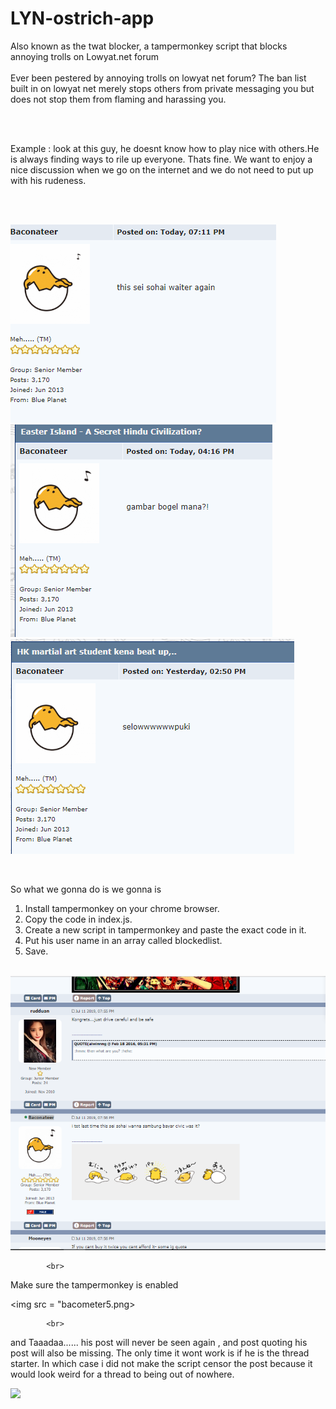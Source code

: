 # LYN-ostrich-app<br>
Also known as the twat blocker, a tampermonkey script that blocks annoying trolls on Lowyat.net forum <br>
<br>
Ever been pestered by annoying trolls on lowyat net forum? The ban list built in on lowyat net merely stops others from private messaging 
you but does not stop them from flaming and harassing you.

<br><br>

Example : look at this guy, he doesnt know how to play nice with others.He is always finding ways to rile up everyone. Thats fine. 
We want to enjoy a nice discussion when we go on the internet and we do not need to put up with his rudeness.

<br><br>

<img src = "bacometer.png"></br>
<img src = "bacometer2.png"></br>
<img src = "bacometer3.png"></br>

<br>

So what we gonna do is we gonna is 

1) Install tampermonkey on your chrome browser.
2) Copy the code in index.js.
3) Create a new script in tampermonkey and paste the exact code in it.
4) Put his user name in an array called blockedlist.
5) Save.

<br>

<img src = "bacometer4.png">
            
            <br>
            
Make sure the tampermonkey is enabled

<img src = "bacometer5.png>
            
            <br>
            
  and Taaadaa...... his post will never be seen again , and post quoting his post will also be missing. The only time it wont work is if he is the thread starter. In which case i did not make the script censor the post because it would look weird for a thread to being out of nowhere. 
  
  <img src = "bacometer6.png">
